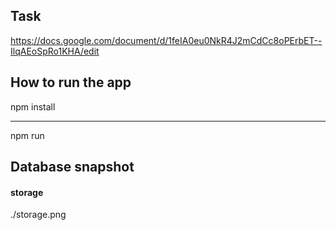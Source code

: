 ## Task
https://docs.google.com/document/d/1feIA0eu0NkR4J2mCdCc8oPErbET--IlqAEoSpRo1KHA/edit

## How to run the app
npm install 
____
npm run

## Database snapshot
#### storage 
./storage.png
